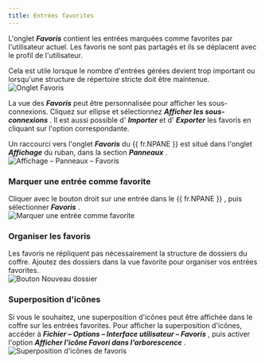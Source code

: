 ```yaml
---
title: Entrées favorites
---
```

L'onglet ***Favoris*** contient les entrées marquées comme favorites par l'utilisateur actuel. Les favoris ne sont pas partagés et ils se déplacent avec le profil de l'utilisateur.  

Cela est utile lorsque le nombre d'entrées gérées devient trop important ou lorsqu'une structure de répertoire stricte doit être maintenue.  
![Onglet Favoris](https://webdevolutions.azureedge.net/docs/fr/rdm/windows/clip11213.png) 

La vue des ***Favoris*** peut être personnalisée pour afficher les sous-connexions. Cliquez sur ellipse et sélectionnez ***Afficher les sous-connexions*** . Il est aussi possible d' ***Importer*** et d' ***Exporter*** les favoris en cliquant sur l'option correspondante.  

Un raccourci vers l'onglet ***Favoris*** du {{ fr.NPANE }} est situé dans l'onglet ***Affichage*** du ruban, dans la section ***Panneaux*** .  
![Affichage – Panneaux – Favoris](https://webdevolutions.azureedge.net/docs/fr/rdm/windows/RDMWin2015.png) 

### Marquer une entrée comme favorite 

Cliquer avec le bouton droit sur une entrée dans le {{ fr.NPANE }} , puis sélectionner ***Favoris*** .  
![Marquer une entrée comme favorite](https://webdevolutions.azureedge.net/docs/fr/rdm/windows/clip3579.png) 

### Organiser les favoris 

Les favoris ne répliquent pas nécessairement la structure de dossiers du coffre. Ajoutez des dossiers dans la vue favorite pour organiser vos entrées favorites.  
![Bouton Nouveau dossier](https://webdevolutions.azureedge.net/docs/fr/rdm/windows/clip3580.png) 

### Superposition d'icônes 
Si vous le souhaitez, une superposition d'icônes peut être affichée dans le coffre sur les entrées favorites. Pour afficher la superposition d'icônes, accéder à ***Fichier – Options – Interface utilisateur – Favoris*** , puis activer l'option ***Afficher l'icône Favori dans l'arborescence*** .  
![Superposition d'icônes de favoris](https://webdevolutions.azureedge.net/docs/fr/rdm/windows/RDMWin2058.png) 


